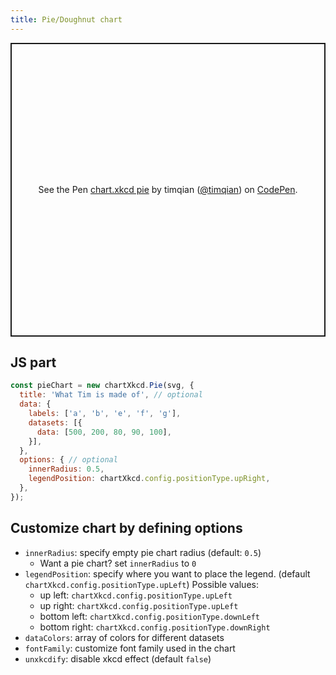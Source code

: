 ```yaml
---
title: Pie/Doughnut chart
---
```


<p class="codepen" data-height="470" data-theme-id="light" data-default-tab="result" data-user="timqian" data-slug-hash="VwZjOPR" style="height: 470px; box-sizing: border-box; display: flex; align-items: center; justify-content: center; border: 2px solid; margin: 1em 0; padding: 1em;" data-pen-title="chart.xkcd pie">
  <span>See the Pen <a href="https://codepen.io/timqian/pen/VwZjOPR/">
  chart.xkcd pie</a> by timqian (<a href="https://codepen.io/timqian">@timqian</a>)
  on <a href="https://codepen.io">CodePen</a>.</span>
</p>
<script async src="https://static.codepen.io/assets/embed/ei.js"></script>

## JS part

```js
const pieChart = new chartXkcd.Pie(svg, {
  title: 'What Tim is made of', // optional
  data: {
    labels: ['a', 'b', 'e', 'f', 'g'],
    datasets: [{
      data: [500, 200, 80, 90, 100],
    }],
  },
  options: { // optional
    innerRadius: 0.5,
    legendPosition: chartXkcd.config.positionType.upRight,
  },
});
```

## Customize chart by defining options

- `innerRadius`: specify empty pie chart radius (default: `0.5`)
  - Want a pie chart? set `innerRadius` to `0`
- `legendPosition`: specify where you want to place the legend. (default `chartXkcd.config.positionType.upLeft`)
  Possible values:
    - up left: `chartXkcd.config.positionType.upLeft`
    - up right: `chartXkcd.config.positionType.upLeft`
    - bottom left: `chartXkcd.config.positionType.downLeft`
    - bottom right: `chartXkcd.config.positionType.downRight`
- `dataColors`: array of colors for different datasets
- `fontFamily`: customize font family used in the chart
- `unxkcdify`: disable xkcd effect (default `false`)
